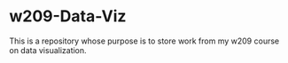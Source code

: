 # w209-Data-Viz
This is a repository whose purpose is to store work from my w209 course on data visualization.
